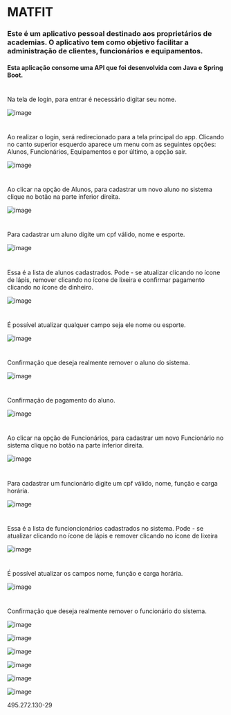 # MATFIT

### **Este é um aplicativo pessoal destinado aos proprietários de academias. O aplicativo tem como objetivo facilitar a administração de clientes, funcionários e equipamentos.**

#### **Esta aplicação consome uma API que foi desenvolvida com Java e Spring Boot.**

#

Na tela de login, para entrar é necessário digitar seu nome.

![image](https://github.com/user-attachments/assets/5ca79296-f201-4c96-a226-994363adff76)

#

Ao realizar o login, será redirecionado para a tela principal do app. Clicando no canto superior esquerdo aparece um menu com as seguintes opções: Alunos, Funcionários, Equipamentos e por último, a opção sair.

![image](https://github.com/user-attachments/assets/2f24994d-c268-4693-af0b-958adf245745)

#

Ao clicar na opção de Alunos, para cadastrar um novo aluno no sistema clique no botão na parte inferior direita.

![image](https://github.com/user-attachments/assets/97c43c9e-d37a-43f3-a269-05460d9eb514)

#

Para cadastrar um aluno digite um cpf válido, nome e esporte.

![image](https://github.com/user-attachments/assets/e80089e4-f77a-415e-9a01-266489032c41)

#

Essa é a lista de alunos cadastrados. Pode - se atualizar clicando no ícone de lápis, remover clicando no ícone de lixeira e confirmar pagamento clicando no ícone de dinheiro.

![image](https://github.com/user-attachments/assets/647d0929-eebe-401a-88c0-7d608927d7eb)

#

É possível atualizar qualquer campo seja ele nome ou esporte.

![image](https://github.com/user-attachments/assets/7888c86e-120b-4b0f-b1a3-2249588aa1ed)

#

Confirmação que deseja realmente remover o aluno do sistema.

![image](https://github.com/user-attachments/assets/4d1172e2-42e3-4c62-b4c1-4d40757728f7)

#

Confirmação de pagamento do aluno.

![image](https://github.com/user-attachments/assets/8a83da9d-ca7d-4727-a63a-a515cf7bea28)

#

Ao clicar na opção de Funcionários, para cadastrar um novo Funcionário no sistema clique no botão na parte inferior direita.

![image](https://github.com/user-attachments/assets/9b26586f-b06e-4528-b019-d20dc5e921fc)

#

Para cadastrar um funcionário digite um cpf válido, nome, função e carga horária.

![image](https://github.com/user-attachments/assets/5f5b797a-d304-4d70-9d85-b824ce2e845d)

#

Essa é a lista de funcioncionários cadastrados no sistema. Pode - se atualizar clicando no ícone de lápis e remover clicando no ícone de lixeira

![image](https://github.com/user-attachments/assets/d564175c-f763-4e36-ac29-b6e9ef1d083b)

#

É possível atualizar os campos nome, função e carga horária.

![image](https://github.com/user-attachments/assets/dba9701a-c2e4-4772-a8c7-1162be91088b)

#

Confirmação que deseja realmente remover o funcionário do sistema.

![image](https://github.com/user-attachments/assets/8b0643a8-b61c-4884-a76a-1a463da82262)

![image](https://github.com/user-attachments/assets/2b0693c5-d96c-4a24-ab54-8647a3008c17)

![image](https://github.com/user-attachments/assets/c16c4ee4-af3b-4857-ad09-c1d9fde227db)

![image](https://github.com/user-attachments/assets/b8f2dcf4-44cc-4047-bdc8-a4d72d34409f)

![image](https://github.com/user-attachments/assets/12859f61-3f48-4419-a9ad-8215d5d879b7)

![image](https://github.com/user-attachments/assets/0cfed7de-d3ae-4b8b-bd5c-6d374c4c5efe)







495.272.130-29
